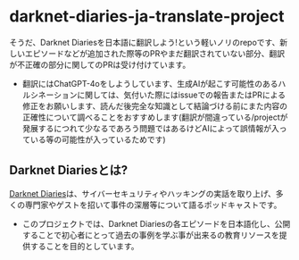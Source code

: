# darknet-diaries-ja-translate-project 
そうだ、Darknet Diariesを日本語に翻訳しよう!という軽いノリのrepoです、新しいエピソードなどが追加された際等のPRやまだ翻訳されていない部分、翻訳が不正確の部分に関してのPRは受け付けています。
- 翻訳にはChatGPT-4oをしようしています、生成AIが起こす可能性のあるハルシネーションに関しては、気付いた際にはissueでの報告またはPRによる修正をお願いします、読んだ後完全な知識として結論づける前にまた内容の正確性について調べることをおすすめします(翻訳が間違っている/projectが発展するにつれて少なるであろう問題ではあるけどAIによって誤情報が入っている等の可能性が入っているためです)

## Darknet Diariesとは?
[Darknet Diaries](https://darknetdiaries.com)は、サイバーセキュリティやハッキングの実話を取り上げ、多くの専門家やゲストを招いて事件の深層等について語るポッドキャストです。
- このプロジェクトでは、Darknet Diariesの各エピソードを日本語化し、公開することで初心者にとって過去の事例を学ぶ事が出来るの教育リソースを提供することを目的としています。
